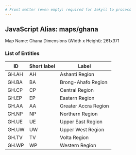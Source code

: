 ```yaml
---
# Front matter (even empty) required for Jekyll to process
---
```


## JavaScript Alias: maps/ghana

Map Name: Ghana
Dimensions (Width x Height): 261x371

### List of Entities

| ID    | Short label | Label                |
| ----- | ----------- | -------------------- |
| GH.AH | AH          | Ashanti Region       |
| GH.BA | BA          | Brong-Ahafo Region   |
| GH.CP | CP          | Central Region       |
| GH.EP | EP          | Eastern Region       |
| GH.AA | AA          | Greater Accra Region |
| GH.NP | NP          | Northern Region      |
| GH.UE | UE          | Upper East Region    |
| GH.UW | UW          | Upper West Region    |
| GH.TV | TV          | Volta Region         |
| GH.WP | WP          | Western Region       |

